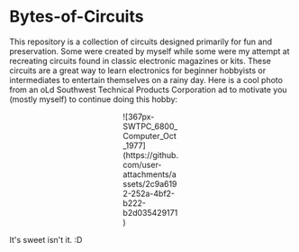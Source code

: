 # Bytes-of-Circuits
This repository is a collection of circuits designed primarily for fun and preservation. Some were created by myself while some were my attempt at recreating circuits found in classic electronic magazines or kits. These circuits are a great way to learn electronics for beginner hobbyists or intermediates to entertain themselves on a rainy day. 
Here is a cool photo from an oLd Southwest Technical Products Corporation ad to motivate you (mostly myself) to continue doing this hobby:

<div style="width:20%; margin: auto;">
![367px-SWTPC_6800_Computer_Oct_1977](https://github.com/user-attachments/assets/2c9a6192-252a-4bf2-b222-b2d035429171)
</div>

It's sweet isn't it. :D
